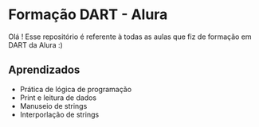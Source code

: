 
# Formação DART - Alura

Olá ! 
Esse repositório é referente à todas as aulas que fiz de formação em DART da Alura :)

## Aprendizados

* Prática de lógica de programação
* Print e leitura de dados
* Manuseio de strings
* Interporlação de strings
